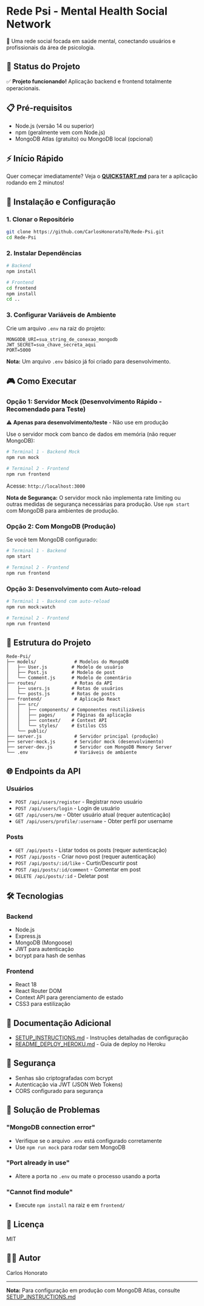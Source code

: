 # Rede Psi - Mental Health Social Network

🧠 Uma rede social focada em saúde mental, conectando usuários e profissionais da área de psicologia.

## 🚀 Status do Projeto

✅ **Projeto funcionando!** Aplicação backend e frontend totalmente operacionais.

## 📋 Pré-requisitos

- Node.js (versão 14 ou superior)
- npm (geralmente vem com Node.js)
- MongoDB Atlas (gratuito) ou MongoDB local (opcional)

## ⚡ Início Rápido

Quer começar imediatamente? Veja o [**QUICKSTART.md**](QUICKSTART.md) para ter a aplicação rodando em 2 minutos!

## 🔧 Instalação e Configuração

### 1. Clonar o Repositório

```bash
git clone https://github.com/CarlosHonorato70/Rede-Psi.git
cd Rede-Psi
```

### 2. Instalar Dependências

```bash
# Backend
npm install

# Frontend
cd frontend
npm install
cd ..
```

### 3. Configurar Variáveis de Ambiente

Crie um arquivo `.env` na raiz do projeto:

```env
MONGODB_URI=sua_string_de_conexao_mongodb
JWT_SECRET=sua_chave_secreta_aqui
PORT=5000
```

**Nota:** Um arquivo `.env` básico já foi criado para desenvolvimento.

## 🎮 Como Executar

### Opção 1: Servidor Mock (Desenvolvimento Rápido - Recomendado para Teste)

⚠️ **Apenas para desenvolvimento/teste** - Não use em produção

Use o servidor mock com banco de dados em memória (não requer MongoDB):

```bash
# Terminal 1 - Backend Mock
npm run mock

# Terminal 2 - Frontend
npm run frontend
```

Acesse: `http://localhost:3000`

**Nota de Segurança:** O servidor mock não implementa rate limiting ou outras medidas de segurança necessárias para produção. Use `npm start` com MongoDB para ambientes de produção.

### Opção 2: Com MongoDB (Produção)

Se você tem MongoDB configurado:

```bash
# Terminal 1 - Backend
npm start

# Terminal 2 - Frontend
npm run frontend
```

### Opção 3: Desenvolvimento com Auto-reload

```bash
# Terminal 1 - Backend com auto-reload
npm run mock:watch

# Terminal 2 - Frontend
npm run frontend
```

## 📁 Estrutura do Projeto

```
Rede-Psi/
├── models/              # Modelos do MongoDB
│   ├── User.js         # Modelo de usuário
│   ├── Post.js         # Modelo de post
│   └── Comment.js      # Modelo de comentário
├── routes/              # Rotas da API
│   ├── users.js        # Rotas de usuários
│   └── posts.js        # Rotas de posts
├── frontend/            # Aplicação React
│   ├── src/
│   │   ├── components/ # Componentes reutilizáveis
│   │   ├── pages/      # Páginas da aplicação
│   │   ├── context/    # Context API
│   │   └── styles/     # Estilos CSS
│   └── public/
├── server.js            # Servidor principal (produção)
├── server-mock.js       # Servidor mock (desenvolvimento)
├── server-dev.js        # Servidor com MongoDB Memory Server
└── .env                 # Variáveis de ambiente
```

## 🌐 Endpoints da API

### Usuários
- `POST /api/users/register` - Registrar novo usuário
- `POST /api/users/login` - Login de usuário
- `GET /api/users/me` - Obter usuário atual (requer autenticação)
- `GET /api/users/profile/:username` - Obter perfil por username

### Posts
- `GET /api/posts` - Listar todos os posts (requer autenticação)
- `POST /api/posts` - Criar novo post (requer autenticação)
- `POST /api/posts/:id/like` - Curtir/Descurtir post
- `POST /api/posts/:id/comment` - Comentar em post
- `DELETE /api/posts/:id` - Deletar post

## 🛠️ Tecnologias

### Backend
- Node.js
- Express.js
- MongoDB (Mongoose)
- JWT para autenticação
- bcrypt para hash de senhas

### Frontend
- React 18
- React Router DOM
- Context API para gerenciamento de estado
- CSS3 para estilização

## 📖 Documentação Adicional

- [SETUP_INSTRUCTIONS.md](SETUP_INSTRUCTIONS.md) - Instruções detalhadas de configuração
- [README_DEPLOY_HEROKU.md](README_DEPLOY_HEROKU.md) - Guia de deploy no Heroku

## 🔐 Segurança

- Senhas são criptografadas com bcrypt
- Autenticação via JWT (JSON Web Tokens)
- CORS configurado para segurança

## 🐛 Solução de Problemas

### "MongoDB connection error"
- Verifique se o arquivo `.env` está configurado corretamente
- Use `npm run mock` para rodar sem MongoDB

### "Port already in use"
- Altere a porta no `.env` ou mate o processo usando a porta

### "Cannot find module"
- Execute `npm install` na raiz e em `frontend/`

## 📝 Licença

MIT

## 👨‍💻 Autor

Carlos Honorato

---

**Nota:** Para configuração em produção com MongoDB Atlas, consulte [SETUP_INSTRUCTIONS.md](SETUP_INSTRUCTIONS.md)